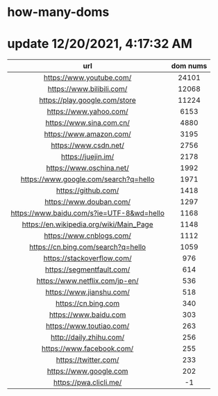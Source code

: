 # how-many-doms

# update 12/20/2021, 4:17:32 AM

url | dom nums
:-: | :-:
https://www.youtube.com/ | 24101
https://www.bilibili.com/ | 12068
https://play.google.com/store | 11224
https://www.yahoo.com/ | 6153
https://www.sina.com.cn/ | 4880
https://www.amazon.com/ | 3195
https://www.csdn.net/ | 2756
https://juejin.im/ | 2178
https://www.oschina.net/ | 1992
https://www.google.com/search?q=hello | 1971
https://github.com/ | 1418
https://www.douban.com/ | 1297
https://www.baidu.com/s?ie=UTF-8&wd=hello | 1168
https://en.wikipedia.org/wiki/Main_Page | 1148
https://www.cnblogs.com/ | 1112
https://cn.bing.com/search?q=hello | 1059
https://stackoverflow.com/ | 976
https://segmentfault.com/ | 614
https://www.netflix.com/jp-en/ | 536
https://www.jianshu.com/ | 518
https://cn.bing.com | 340
https://www.baidu.com | 303
https://www.toutiao.com/ | 263
http://daily.zhihu.com/ | 256
https://www.facebook.com/ | 255
https://twitter.com/ | 233
https://www.google.com | 202
https://pwa.clicli.me/ | -1
